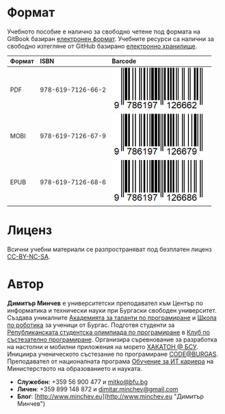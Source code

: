 # Формат 

Учебното пособие е налично за свободно четене под формата на GitBook базиран [електронен формат](https://dimitar-minchev.gitbook.io/developing-cross-platform-apps/). Учебните ресурси са налични за свободно изтегляне от GitHub базирано [електронно хранилище](https://github.com/dimitarminchev/DCPA/).

| Формат | ISBN | Barcode |
| :--- | :--- | :--- |
| PDF | 978-619-7126-66-2 | ![](978-619-7126-66-2.gif) |
| MOBI | 978-619-7126-67-9 | ![](978-619-7126-67-9.gif) |
| EPUB | 978-619-7126-68-6 | ![](978-619-7126-68-6.gif) |

# Лиценз

Всични учебни материали се разпространяват под безплатен лиценз [CC-BY-NC-SA](https://creativecommons.org/licenses/by-nc-sa/4.0/).

# Автор

**Димитър Минчев** е университетски преподавател към Център по информатика и технически науки при Бургаски свободен университет. Създава уникалните [Академията за таланти по програмиране](http://atp.bfu.bg/) и [Школа по роботика](http://robots.bfu.bg/) за ученици от Бургас. Подготвя студенти за [Републиканската студентска олимпиада по програмиране](http://www.bcpc.eu/) в [Клуб по състезателно програмиране](https://dev.bfu.bg/). Организира съревнование за разработка на настолни и мобилни приложения на морето [ХАКАТОН @ БСУ](https://dev.bfu.bg/hackathon/). Инициира ученическото състезание по програмиране [CODE@BURGAS](https://spoj.bfu.bg/). Преподавател от националната програма [Обучение за ИТ кариера](https://github.com/dimitarminchev/ITCareer) на Министерството на образованието и науката. 

- **Служебен**: +359 56 900 477 и [mitko@bfu.bg](http://www.minchev.eu/about/mitko@bfu.bg)
- **Личен**: +359 899 148 872 и [dimitar.minchev@gmail.com](mailto:dimitar.minchev@gmail.com)
- **Блог**: [http://www.minchev.eu](http://www.minchev.eu "Димитър Минчев") 
